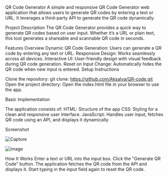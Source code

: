QR Code Generator
A simple and responsive QR Code Generator web application that allows users to generate QR codes by entering a text or URL. It leverages a third-party API to generate the QR code dynamically.

Project Description
The QR Code Generator provides a quick way to generate QR codes based on user input. Whether it’s a URL or plain text, this tool generates a shareable and scannable QR code in seconds.

Features Overview
Dynamic QR Code Generation: Users can generate a QR code by entering any text or URL.
Responsive Design: Works seamlessly across all devices.
Interactive UI: User-friendly design with visual feedback during QR code generation.
Reset on Input Change: Automatically hides the QR code when new input is entered.
Setup Instructions

Clone the repository:
git clone: https://github.com/Aksalva/QR-code.git 
Open the project directory:
Open the index.html file in your browser to use the app.

Basic Implementation

The application consists of:
HTML: Structure of the app 
CSS: Styling for a clean and responsive user interface.
JavaScript: Handles user input, fetches QR code using an API, and displays it dynamically.

Screenshot

![Capture](https://github.com/user-attachments/assets/4fa8d1ab-efd3-4e1f-9ec8-91ec62565c49)

![image](https://github.com/user-attachments/assets/66a363de-4ea7-451b-b51d-173d121c7393)




How It Works
Enter a text or URL into the input box.
Click the "Generate QR Code" button.
The application fetches the QR code from the API and displays it.
Start typing in the input field again to reset the QR code.
